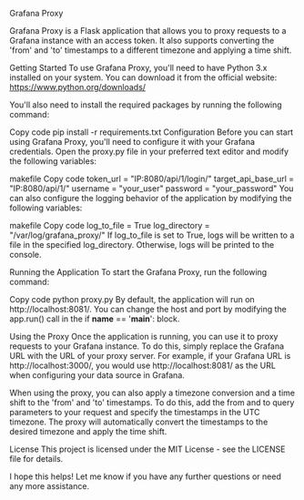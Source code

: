 Grafana Proxy

Grafana Proxy is a Flask application that allows you to proxy requests to a Grafana instance with an access token.
It also supports converting the 'from' and 'to' timestamps to a different timezone and applying a time shift.

Getting Started
To use Grafana Proxy, you'll need to have Python 3.x installed on your system.
You can download it from the official website: https://www.python.org/downloads/

You'll also need to install the required packages by running the following command:

Copy code
pip install -r requirements.txt
Configuration
Before you can start using Grafana Proxy, you'll need to configure it with your Grafana credentials. Open the proxy.py file in your preferred text editor and modify the following variables:

makefile
Copy code
token_url = "IP:8080/api/1/login/"
target_api_base_url = "IP:8080/api/1/"
username = "your_user"
password = "your_password"
You can also configure the logging behavior of the application by modifying the following variables:

makefile
Copy code
log_to_file = True
log_directory = "/var/log/grafana_proxy/"
If log_to_file is set to True, logs will be written to a file in the specified log_directory. Otherwise, logs will be printed to the console.

Running the Application
To start the Grafana Proxy, run the following command:

Copy code
python proxy.py
By default, the application will run on http://localhost:8081/. You can change the host and port by modifying the app.run() call in the if __name__ == '__main__': block.

Using the Proxy
Once the application is running, you can use it to proxy requests to your Grafana instance. To do this, simply replace the Grafana URL with the URL of your proxy server. For example, if your Grafana URL is http://localhost:3000/, you would use http://localhost:8081/ as the URL when configuring your data source in Grafana.

When using the proxy, you can also apply a timezone conversion and a time shift to the 'from' and 'to' timestamps. To do this, add the from and to query parameters to your request and specify the timestamps in the UTC timezone. The proxy will automatically convert the timestamps to the desired timezone and apply the time shift.

License
This project is licensed under the MIT License - see the LICENSE file for details.

I hope this helps! Let me know if you have any further questions or need any more assistance.
